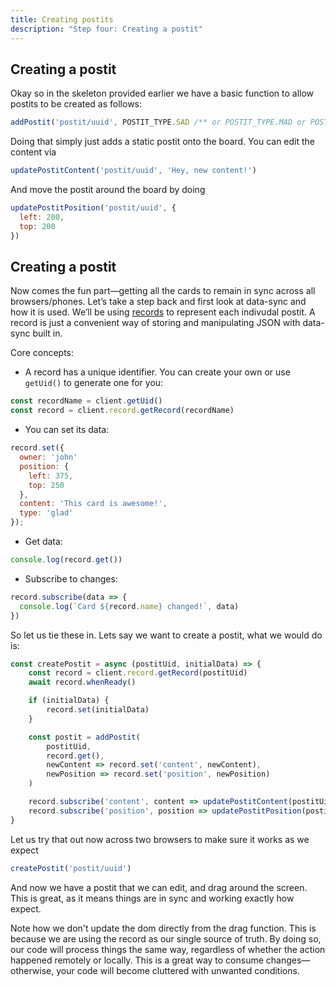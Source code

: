 ```yaml
---
title: Creating postits
description: "Step four: Creating a postit"
---
```


## Creating a postit

Okay so in the skeleton provided earlier we have a basic function to allow postits to be created as follows:

```javascript
addPostit('postit/uuid', POSTIT_TYPE.SAD /** or POSTIT_TYPE.MAD or POSTIT_TYPE.HAPPY **/, newContent => {})
```

Doing that simply just adds a static postit onto the board. You can edit the content via

```javascript
updatePostitContent('postit/uuid', 'Hey, new content!')
```

And move the postit around the board by doing

```javascript
updatePostitPosition('postit/uuid', {
  left: 200,
  top: 200
})
```

## Creating a postit

Now comes the fun part—getting all the cards to remain in sync across all browsers/phones. Let’s take a step back and first look at data-sync and how it is used. We’ll be using [records](/tutorials/core/datasync/records/) to represent each indivudal postit. A record is just a convenient way of storing and manipulating JSON with data-sync built in.

Core concepts: 

- A record has a unique identifier. You can create your own or use `getUid()` to generate one for you: 

```javascript
const recordName = client.getUid()
const record = client.record.getRecord(recordName)
```

- You can set its data:

```javascript
record.set({
  owner: 'john'
  position: {
    left: 375,
    top: 250
  },
  content: 'This card is awesome!',
  type: 'glad'
});
```

- Get data:

```javascript
console.log(record.get())
```

- Subscribe to changes:

```javascript
record.subscribe(data => {
  console.log(`Card ${record.name} changed!`, data)
})
```

So let us tie these in. Lets say we want to create a postit, what we would do is:

```javascript
const createPostit = async (postitUid, initialData) => {
    const record = client.record.getRecord(postitUid)
    await record.whenReady()

    if (initialData) {
        record.set(initialData)
    }

    const postit = addPostit(
        postitUid, 
        record.get(), 
        newContent => record.set('content', newContent), 
        newPosition => record.set('position', newPosition)
    )

    record.subscribe('content', content => updatePostitContent(postitUid, content), true)
    record.subscribe('position', position => updatePostitPosition(postitUid, position), true)
}
```

Let us try that out now across two browsers to make sure it works as we expect

```javascript
createPostit('postit/uuid')
```

And now we have a postit that we can edit, and drag around the screen. This is great, as it means things are in sync and working exactly how expect.

Note how we don't update the dom directly from the drag function. This is because we are using the record as our single source of truth. By doing so, our code will process things the same way, regardless of whether the action happened remotely or locally. This is a great way to consume changes—otherwise, your code will become cluttered with unwanted conditions.


